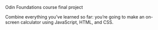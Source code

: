 Odin Foundations course final project

Combine everything you’ve learned so far: you’re going to make an on-screen calculator using JavaScript, HTML, and CSS.